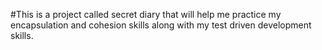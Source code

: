 #This is a project called secret diary that will help me practice my encapsulation and cohesion skills along with my test driven development skills.
